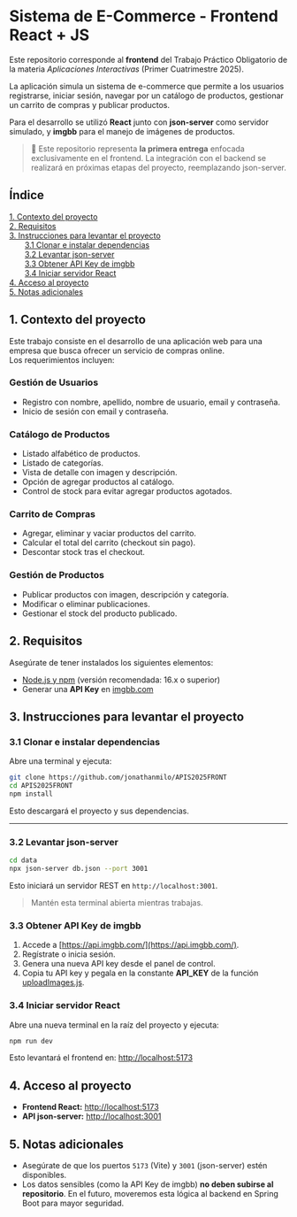 # Sistema de E-Commerce - Frontend React + JS

Este repositorio corresponde al **frontend** del Trabajo Práctico Obligatorio de la materia _Aplicaciones Interactivas_ (Primer Cuatrimestre 2025).

La aplicación simula un sistema de e-commerce que permite a los usuarios registrarse, iniciar sesión, navegar por un catálogo de productos, gestionar un carrito de compras y publicar productos.

Para el desarrollo se utilizó **React** junto con **json-server** como servidor simulado, y **imgbb** para el manejo de imágenes de productos.

> 📁 Este repositorio representa **la primera entrega** enfocada exclusivamente en el frontend. La integración con el backend se realizará en próximas etapas del proyecto, reemplazando json-server.


## Índice

[1. Contexto del proyecto](#1-contexto-del-proyecto)  
[2. Requisitos](#2-requisitos)  
[3. Instrucciones para levantar el proyecto](#3-instrucciones-para-levantar-el-proyecto)  
  [3.1 Clonar e instalar dependencias](#31-clonar-e-instalar-dependencias)  
  [3.2 Levantar json-server](#32-levantar-json-server)  
  [3.3 Obtener API Key de imgbb](#33-obtener-api-key-de-imgbb)  
  [3.4 Iniciar servidor React](#34-iniciar-servidor-react)  
[4. Acceso al proyecto](#4-acceso-al-proyecto)  
[5. Notas adicionales](#5-notas-adicionales)  

## 1. Contexto del proyecto

Este trabajo consiste en el desarrollo de una aplicación web para una empresa que busca ofrecer un servicio de compras online.  
Los requerimientos incluyen:

### Gestión de Usuarios

- Registro con nombre, apellido, nombre de usuario, email y contraseña.
- Inicio de sesión con email y contraseña.

### Catálogo de Productos

- Listado alfabético de productos.
- Listado de categorías.
- Vista de detalle con imagen y descripción.
- Opción de agregar productos al catálogo.
- Control de stock para evitar agregar productos agotados.

### Carrito de Compras

- Agregar, eliminar y vaciar productos del carrito.
- Calcular el total del carrito (checkout sin pago).
- Descontar stock tras el checkout.

### Gestión de Productos

- Publicar productos con imagen, descripción y categoría.
- Modificar o eliminar publicaciones.
- Gestionar el stock del producto publicado.

## 2. Requisitos

Asegúrate de tener instalados los siguientes elementos:

- [Node.js y npm](https://nodejs.org/) (versión recomendada: 16.x o superior)
- Generar una **API Key** en [imgbb.com](https://api.imgbb.com/)

## 3. Instrucciones para levantar el proyecto

### 3.1 Clonar e instalar dependencias

Abre una terminal y ejecuta:

```bash
git clone https://github.com/jonathanmilo/APIS2025FRONT
cd APIS2025FRONT
npm install
```

Esto descargará el proyecto y sus dependencias.

---

### 3.2 Levantar json-server

```bash
cd data
npx json-server db.json --port 3001
```

Esto iniciará un servidor REST en `http://localhost:3001`.

> Mantén esta terminal abierta mientras trabajas.

### 3.3 Obtener API Key de imgbb

1. Accede a [https://api.imgbb.com/](https://api.imgbb.com/).
2. Regístrate o inicia sesión.
3. Genera una nueva API key desde el panel de control.
4. Copia tu API key y pegala en la constante **API_KEY** de la función [uploadImages.js](src/utils/uploadImages.js).

### 3.4 Iniciar servidor React

Abre una nueva terminal en la raíz del proyecto y ejecuta:

```bash
npm run dev
```

Esto levantará el frontend en: [http://localhost:5173](http://localhost:5173)

## 4. Acceso al proyecto

- **Frontend React:** [http://localhost:5173](http://localhost:5173)
- **API json-server:** [http://localhost:3001](http://localhost:3001)

## 5. Notas adicionales

- Asegúrate de que los puertos `5173` (Vite) y `3001` (json-server) estén disponibles.
- Los datos sensibles (como la API Key de imgbb) **no deben subirse al repositorio**. En el futuro, moveremos esta lógica al backend en Spring Boot para mayor seguridad.
